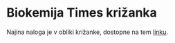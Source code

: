 # Biokemija Times križanka

Najina naloga je v obliki križanke, dostopne na tem [linku](https://crosswordlabs.com/view/2025-05-16-629).



